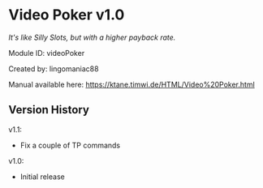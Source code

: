 # Video Poker v1.0
*It's like Silly Slots, but with a higher payback rate.*

Module ID: videoPoker

Created by: lingomaniac88

Manual available here: https://ktane.timwi.de/HTML/Video%20Poker.html

## Version History

v1.1:
- Fix a couple of TP commands

v1.0:
- Initial release
